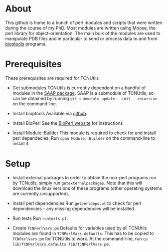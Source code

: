 # About

This github is home to a bunch of perl modules and scripts that were written during the course of my PhD. Most modules are written using Moose, the perl library for object-orientation. The main bulk of the modules are used to manipulate PDB files and in particular to send or process data to and from [bioptools](https://github.com/ACRMGroup/bioptools) programs.

# Prerequisites

These prerequisites are required for TCNUtils

* Get submodules
TCNUtils is currently dependent on a handful of modules in the [SAAP package](https://github.com/ACRMGroup/SAAP). SAAP is a submodule of TCNUtils, so can be obtained by running `git submodule update --init --recursive` on the command line.

* Install bioptools
Available via [github](https://github.com/ACRMGroup/bioptools).

* Install BioPerl
See the [BioPerl website](http://bioperl.org/INSTALL.html) for instructions

* Install Module::Builder
This module is required to check for and install perl dependecies. Run `cpan Module::Builder` on the command-line to install it.

# Setup

* Install external packages
In order to obtain the non-perl programs run by TCNutils, simply run `getexternalpackages`. Note that this will download the linux versions of these programs (other operating systems are currently unsupported).

* Install perl dependencies
Run `getperldeps.pl` to check for perl dependencies - any missing dependencies will be installed.

* Run tests
Run `runtests.pl`.

* Create `TCNPerlVars.pm`
Defaults for variables used by all TCNUtils modules are found in `TCNPerlVars.defaults`. This has to be copied to `TCNPerlVars.pm` for TCNUtils to work. At the command-line, run `cp lib/TCNPerlVars.defaults lib/TCNPerlVars.pm`.